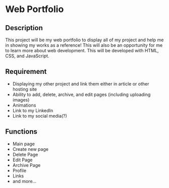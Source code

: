 # Web Portfolio

## Description
This project will be my web portfolio to display all of my project and help me in showing my works as a reference! This will also be an opportunity for me to learn more about web development. This will be developed with HTML, CSS, and JavaScript.

## Requirement
- Displaying my other project and link them either in article or other hosting site
- Ability to add, delete, archive, and edit pages (including uploading images)
- Animations
- Link to my LinkedIn
- Link to my social media(?)

## Functions
- Main page
- Create new page
- Delete Page
- Edit Page
- Archive Page
- Profile
- Links
- and more...
